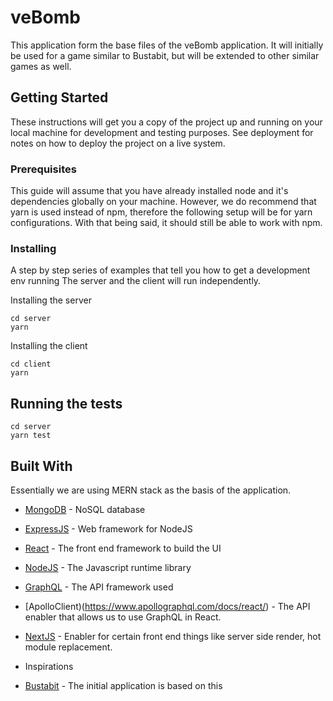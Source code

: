 # veBomb

This application form the base files of the veBomb application. It will initially be used for a game similar to Bustabit, but will be extended to other similar games as well.

## Getting Started

These instructions will get you a copy of the project up and running on your local machine for development and testing purposes. See deployment for notes on how to deploy the project on a live system.

### Prerequisites

This guide will assume that you have already installed node and it's dependencies globally on your machine. However, we do recommend that yarn is used instead of npm, therefore the following setup will be for yarn configurations. With that being said, it should still be able to work with npm.

### Installing

A step by step series of examples that tell you how to get a development env running
The server and the client will run independently.

Installing the server
```
cd server
yarn
```

Installing the client
```
cd client
yarn
```

## Running the tests

```
cd server
yarn test
```


## Built With
Essentially we are using MERN stack as the basis of the application. 

* [MongoDB](https://www.mongodb.com/) - NoSQL database
* [ExpressJS](https://expressjs.com/) - Web framework for NodeJS
* [React](https://reactjs.org/) - The front end framework to build the UI
* [NodeJS](https://nodejs.org/en/) - The Javascript runtime library
* [GraphQL](https://graphql.org/) - The API framework used
* [ApolloClient)(https://www.apollographql.com/docs/react/) - The API enabler that allows us to use GraphQL in React.
* [NextJS](https://nextjs.org/docs) - Enabler for certain front end things like server side render, hot module replacement.

* Inspirations
* [Bustabit](www.bustabit.com) - The initial application is based on this
